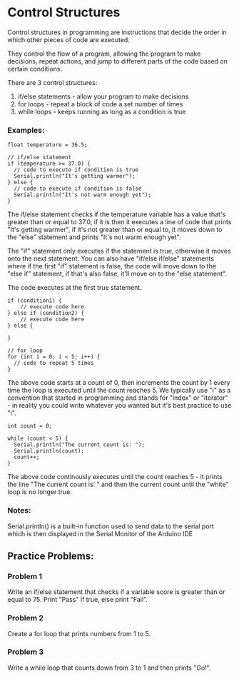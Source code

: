 # Control Structures

Control structures in programming are instructions that decide the order in which other pieces of code are executed.

They control the flow of a program, allowing the program to make decisions, repeat actions, and jump to different parts of the code based on certain conditions.

There are 3 control structures:

1. if/else statements - allow your program to make decisions
2. for loops - repeat a block of code a set number of times
3. while loops - keeps running as long as a condition is true

### Examples:

```
float temperature = 36.5;

// if/else statement
if (temperature >= 37.0) {
  // code to execute if condition is true
  Serial.println("It's getting warmer");
} else {
  // code to execute if condition is false
  Serial.println("It's not warm enough yet");
}
```

The if/else statement checks if the temperature variable has a value that's greater than or equal to 37.0, if it is then it executes a line of code that prints "It's getting warmer", if it's not greater than or equal to, it moves down to the "else" statement and prints "It's not warm enough yet".

The "if" statement only executes if the statement is true, otherwise it moves onto the next statement. You can also have "if/else if/else" statements where if the first "if" statement is false, the code will move down to the "else if" statement, if that's also false, it'll move on to the "else statement".

The code executes at the first true statement.

```
if (condition1) {
    // execute code here
} else if (condition2) {
    // execute code here
} else {

}

```

```
// for loop
for (int i = 0; i < 5; i++) {
  // code to repeat 5 times
}
```

The above code starts at a count of 0, then increments the count by 1 every time the loop is executed until the count reaches 5. We typically use "i" as a convention that started in programming and stands for "index" or "iterator" - in reality you could write whatever you wanted but it's best practice to use "i".

```
int count = 0;

while (count < 5) {
  Serial.println("The current count is: ");
  Serial.println(count);
  count++;
}
```

The above code continously executes until the count reaches 5 - it prints the line "The current count is: " and then the current count until the "white" loop is no longer true.

### Notes:

Serial.println() is a built-in function used to send data to the serial port which is then displayed in the Serial Monitor of the Arduino IDE

## Practice Problems:

### Problem 1

Write an if/else statement that checks if a variable score is greater than or equal to 75. Print "Pass" if true, else print "Fail".

### Problem 2

Create a for loop that prints numbers from 1 to 5.

### Problem 3

Write a while loop that counts down from 3 to 1 and then prints "Go!".
